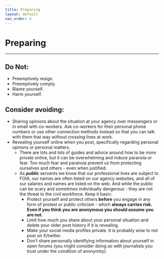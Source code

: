 ```yaml
---
title: Preparing
layout: default
nav_order: 4
---
```

# Preparing 

---

## **Do Not:**

- Preemptively resign.
- Preemptively comply.
- Blame yourself.
- Harm yourself.

## Consider avoiding:

- Sharing opinions about the situation at your agency over messengers or in email with co-workers.  Ask co-workers for their personal phone numbers or use other connection methods instead so that you can talk with them that way without crossing lines at work.
- Revealing yourself online when you post, specifically regarding personal opinons or personal matters.
  - There are lots and lots of guides and advice around how to be more private online, but it can be overwhelming and induce paranoia or fear. Too much fear and paranoia prevent us from protecting ourselves and others - even when justified.
  - As ***public*** servants we know that our professional lives are subject to FOIA, our names are often listed on our agency websites, and all of our salaries and names are listed on the web.  And while the public can be scary and sometimes individually dangerous - they are not the threat to the civil workforce.  Keep it basic:
    - Protect yourself and protect others **before** you engage in any form of protest or public criticism - which **always carries risk.  Even if you think you are anonymous you should assume you are not.**
    - Limit how much you share about your personal situation and delete your older post history if it is revealing.
    - Make your social media profiles private. It is probably wise to not post on X/twitter.
    - Don’t share personally identifying information about yourself in open forums (you might consider doing so with journalists you trust under the condition of anonymity).